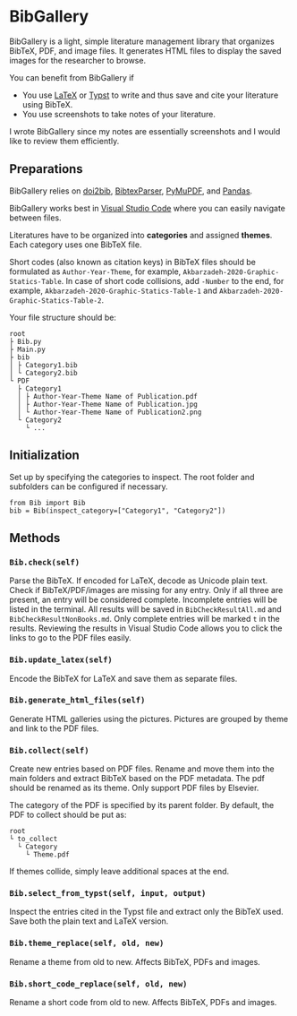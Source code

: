 # BibGallery
BibGallery is a light, simple literature management library that organizes BibTeX, PDF, and image files. It generates HTML files to display the saved images for the researcher to browse. 

You can benefit from BibGallery if
- You use [LaTeX](https://www.latex-project.org/) or [Typst](https://typst.app/) to write and thus save and cite your literature using BibTeX.
- You use screenshots to take notes of your literature.

I wrote BibGallery since my notes are essentially screenshots and I would like to review them efficiently.
## Preparations
BibGallery relies on [doi2bib](https://doi2bib.readthedocs.io/en/latest/), [BibtexParser](https://bibtexparser.readthedocs.io/en/main/), [PyMuPDF](https://pymupdf.readthedocs.io/en/latest/index.html), and [Pandas](https://pandas.pydata.org/).

BibGallery works best in [Visual Studio Code](https://code.visualstudio.com/) where you can easily navigate between files.

Literatures have to be organized into **categories** and assigned **themes**. Each category uses one BibTeX file.

Short codes (also known as citation keys) in BibTeX files should be formulated as `Author-Year-Theme`, for example, `Akbarzadeh-2020-Graphic-Statics-Table`. In case of short code collisions, add `-Number` to the end, for example, `Akbarzadeh-2020-Graphic-Statics-Table-1` and `Akbarzadeh-2020-Graphic-Statics-Table-2`.


Your file structure should be:

```
root
├ Bib.py
├ Main.py
├ bib
│ ├ Category1.bib
│ └ Category2.bib
└ PDF
  ├ Category1
  │ ├ Author-Year-Theme Name of Publication.pdf
  │ ├ Author-Year-Theme Name of Publication.jpg
  │ └ Author-Year-Theme Name of Publication2.png
  └ Category2
    └ ...
```

## Initialization
Set up by specifying the categories to inspect. The root folder and subfolders can be configured if necessary.
```
from Bib import Bib
bib = Bib(inspect_category=["Category1", "Category2"])
```

## Methods
### `Bib.check(self)`
Parse the BibTeX. If encoded for LaTeX, decode as Unicode plain text. Check if BibTeX/PDF/images are missing for any entry. Only if all three are present, an entry will be considered complete. Incomplete entries will be listed in the terminal. All results will be saved in `BibCheckResultAll.md` and `BibCheckResultNonBooks.md`. Only complete entries will be marked `t` in the results. Reviewing the results in Visual Studio Code allows you to click the links to go to the PDF files easily.

### `Bib.update_latex(self)`
Encode the BibTeX for LaTeX and save them as separate files.

### `Bib.generate_html_files(self)`
Generate HTML galleries using the pictures. Pictures are grouped by theme and link to the PDF files.
### `Bib.collect(self)`
Create new entries based on PDF files. Rename and move them into the main folders and extract BibTeX based on the PDF metadata. The pdf should be renamed as its theme. Only support PDF files by Elsevier.

The category of the PDF is specified by its parent folder. By default, the PDF to collect should be put as:

```
root
└ to_collect
  └ Category
    └ Theme.pdf
```

If themes collide, simply leave additional spaces at the end.
### `Bib.select_from_typst(self, input, output)`
Inspect the entries cited in the Typst file and extract only the BibTeX used. Save both the plain text and LaTeX version.


### `Bib.theme_replace(self, old, new)`
Rename a theme from old to new. Affects BibTeX, PDFs and images.

### `Bib.short_code_replace(self, old, new)`
Rename a short code from old to new. Affects BibTeX, PDFs and images.